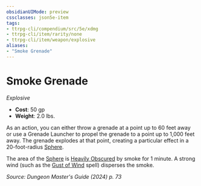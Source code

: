 ```yaml
---
obsidianUIMode: preview
cssclasses: json5e-item
tags:
- ttrpg-cli/compendium/src/5e/xdmg
- ttrpg-cli/item/rarity/none
- ttrpg-cli/item/weapon/explosive
aliases: 
- "Smoke Grenade"
---
```

# Smoke Grenade
*Explosive*  


- **Cost**: 50 gp
- **Weight**: 2.0 lbs.

As an action, you can either throw a grenade at a point up to 60 feet away or use a Grenade Launcher to propel the grenade to a point up to 1,000 feet away. The grenade explodes at that point, creating a particular effect in a 20-foot-radius [Sphere](Інструменти%20ДМ/CLI/rules/variant-rules/sphere-area-of-effect-xphb.md).

The area of the [Sphere](Інструменти%20ДМ/CLI/rules/variant-rules/sphere-area-of-effect-xphb.md) is [Heavily Obscured](Інструменти%20ДМ/CLI/rules/variant-rules/heavily-obscured-xphb.md) by smoke for 1 minute. A strong wind (such as the [Gust of Wind](Інструменти%20ДМ/CLI/spells/gust-of-wind-xphb.md) spell) disperses the smoke.

*Source: Dungeon Master's Guide (2024) p. 73*